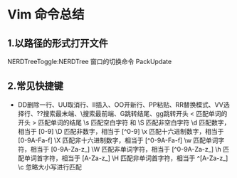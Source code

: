 # Vim 命令总结

## 1.以路径的形式打开文件

NERDTreeToggle:NERDTree 窗口的切换命令
PackUpdate

## 2.常见快捷键

- DD删除一行、UU取消行、II插入、OO开新行、PP粘贴、RR替换模式、VV选择行、??搜索最末端、\\搜索最前端、G跳转结尾、gg跳转开头
\< 匹配单词的开头
\> 匹配单词的结尾
\s 匹配空白字符 <Space> 和 <Tab>
\S 匹配非空白字符
\d 匹配数字，相当于 [0-9]
\D 匹配非数字，相当于 [^0-9]
\x 匹配十六进制数字，相当于 [0-9A-Fa-f]
\X 匹配非十六进制数字，相当于 [^0-9A-Fa-f]
\w 匹配单词字符，相当于 [0-9A-Za-z_]
\W 匹配非单词字符，相当于 [^0-9A-Za-z_]
\h 匹配单词首字符，相当于 [A-Za-z_]
\H 匹配非单词首字符，相当于 ^[A-Za-z_]
\c 忽略大小写进行匹配
